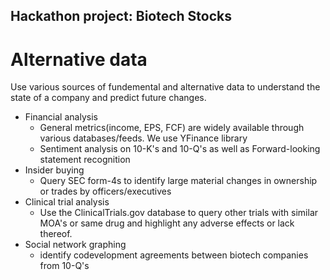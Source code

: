 ## Hackathon project: Biotech Stocks

# Alternative data
Use various sources of fundemental and alternative data to understand the state of a company and predict future changes.
- Financial analysis
    * General metrics(income, EPS, FCF) are widely available through various databases/feeds. We use YFinance library
    * Sentiment analysis on 10-K's and 10-Q's as well as Forward-looking statement recognition
- Insider buying 
    * Query SEC form-4s to identify large material changes in ownership or trades by officers/executives
- Clinical trial analysis
    * Use the ClinicalTrials.gov database to query other trials with similar MOA's or same drug and highlight any adverse effects or lack thereof.
- Social network graphing 
    * identify codevelopment agreements between biotech companies from 10-Q's

